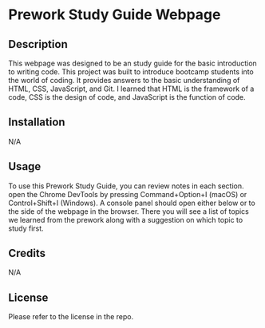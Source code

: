 # Prework Study Guide Webpage

## Description 

This webpage was designed to be an study guide for the basic introduction to writing code. This project was built to introduce bootcamp students into the world of coding. It provides answers to the basic understanding of HTML, CSS, JavaScript, and Git. I learned that HTML is the framework of a code, CSS is the design of code, and JavaScript is the function of code.

## Installation

N/A

## Usage

To use this Prework Study Guide, you can review notes in each section. open the Chrome DevTools by pressing Command+Option+I (macOS) or Control+Shift+I (Windows). A console panel should open either below or to the side of the webpage in the browser. There you will see a list of topics we learned from the prework along with a suggestion on which topic to study first.


## Credits

N/A

## License

Please refer to the license in the repo.

